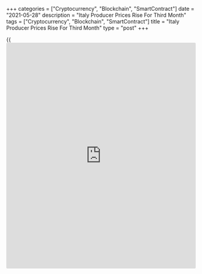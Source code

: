+++
categories = ["Cryptocurrency", "Blockchain", "SmartContract"]
date = "2021-05-28"
description = "Italy Producer Prices Rise For Third Month"
tags = ["Cryptocurrency", "Blockchain", "SmartContract"]
title = "Italy Producer Prices Rise For Third Month"
type = "post"
+++

{{<iframe id="large-banner" src="https://www.bounty.group/#slide=6.0" width="100%" height="600" scrolling="no" style="border: 0px solid rgb(216, 221, 230); border-radius: 3px;">}}

Italy's producer prices rose for the third month in a row in April, data
from the statistical office Istat showed on Friday.

The producer price index increased 6.5 percent year-on-year in April,
following a 2.7 percent rise in March.

On a monthly basis, producer prices rose 1.1 percent in April, following
a 0.9 percent increase in the preceding month.

In the domestic market, producer prices grew 1.2 percent month-on-month
in April.

Producer prices in the foreign market increased 0.9 percent monthly in
April.

For comments and feedback [contact](https://www.playgroundfx.com/contact/): editorial@rtt[news](https://www.letsplayfx.com/blog/forex-news-website/).com

[Economic News][1]

 **What parts of the world are seeing the best (and worst) economic
performances lately? Click[here][2] to check out our [Econ Scorecard][2]
and find out! See up-to-the-moment [ranking](https://www.playgroundfx.com/blog/crypto-exchange-ranking/)s for the best and worst
performers in [GDP][2], [unemployment rate][3], [inflation][4] and much
more.**

   1. www.rtt[news](https://www.letsplayfx.com/blog/forex-news-website/).com/Content/EconomicNews.aspx
   2. www.rtt[news](https://www.letsplayfx.com/blog/forex-news-website/).com/economic-scorecard/world-rank/GDP/highest-performance.aspx
   3. www.rtt[news](https://www.letsplayfx.com/blog/forex-news-website/).com/economic-scorecard/world-rank/unemployment-rate/lowest-performance.aspx
   4. www.rtt[news](https://www.letsplayfx.com/blog/forex-news-website/).com/economic-scorecard/world-rank/CPI/highest-performance.aspx